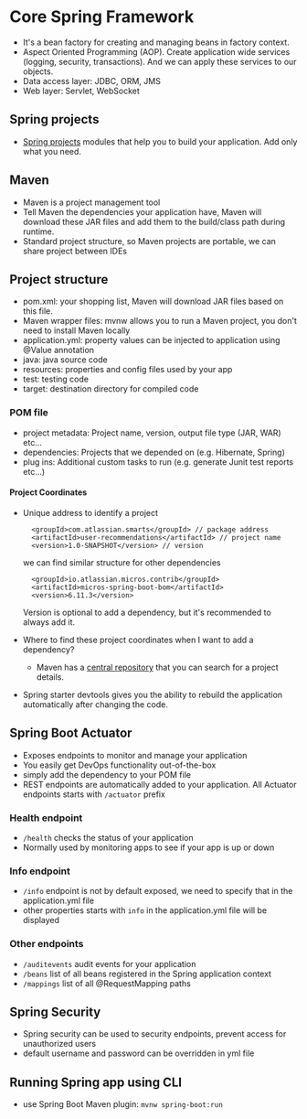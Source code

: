 # Core Spring Framework
- It's a bean factory for creating and managing beans in factory context.
- Aspect Oriented Programming (AOP). Create application wide services (logging, security, transactions). And we can apply these services to our objects.
- Data access layer: JDBC, ORM, JMS
- Web layer: Servlet, WebSocket

## Spring projects
- [Spring projects](spring.io/projects) modules that help you to build your application. Add only what you need.

## Maven
- Maven is a project management tool
- Tell Maven the dependencies your application have, Maven will download these JAR files and add them to the build/class path during runtime.
- Standard project structure, so Maven projects are portable, we can share project between IDEs

## Project structure
- pom.xml: your shopping list, Maven will download JAR files based on this file.
- Maven wrapper files: mvnw allows you to run a Maven project, you don't need to install Maven locally
- application.yml: property values can be injected to application using @Value annotation
- java: java source code
- resources: properties and config files used by your app
- test: testing code
- target: destination directory for compiled code

### POM file
- project metadata: Project name, version, output file type (JAR, WAR) etc...
- dependencies: Projects that we depended on (e.g. Hibernate, Spring)
- plug ins: Additional custom tasks to run (e.g. generate Junit test reports etc...)

#### Project Coordinates
- Unique address to identify a project
  ```
    <groupId>com.atlassian.smarts</groupId> // package address
    <artifactId>user-recommendations</artifactId> // project name
    <version>1.0-SNAPSHOT</version> // version
  ```
  we can find similar structure for other dependencies
  ```
    <groupId>io.atlassian.micros.contrib</groupId>
    <artifactId>micros-spring-boot-bom</artifactId>
    <version>6.11.3</version>
  ```
  Version is optional to add a dependency, but it's recommended to always add it.

- Where to find these project coordinates when I want to add a dependency? 
  - Maven has a [central repository](https://central.sonatype.com/) that you can search for a project details.
- Spring starter devtools gives you the ability to rebuild the application automatically after changing the code.

## Spring Boot Actuator
- Exposes endpoints to monitor and manage your application
- You easily get DevOps functionality out-of-the-box
- simply add the dependency to your POM file
- REST endpoints are automatically added to your application. All Actuator endpoints starts with `/actuator` prefix

### Health endpoint
- `/health` checks the status of your application
- Normally used by monitoring apps to see if your app is up or down

### Info endpoint
- `/info` endpoint is not by default exposed, we need to specify that in the application.yml file
- other properties starts with `info` in the application.yml file will be displayed 

### Other endpoints
- `/auditevents` audit events for your application
- `/beans` list of all beans registered in the Spring application context
- `/mappings` list of all @RequestMapping paths

## Spring Security
- Spring security can be used to security endpoints, prevent access for unauthorized users
- default username and password can be overridden in yml file

## Running Spring app using CLI
- use Spring Boot Maven plugin: `mvnw spring-boot:run`